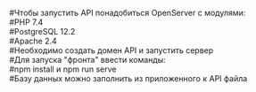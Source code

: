 #Чтобы запустить API понадобиться OpenServer с модулями:<br/>
#PHP 7.4<br/>
#PostgreSQL 12.2<br/>
#Apache 2.4<br/>
#Необходимо создать домен API и запустить сервер<br/>
#Для запуска "фронта" ввести команды:<br/>
#npm install и npm run serve<br/>
#Базу данных можно заполнить из приложенного к API файла<br/>
